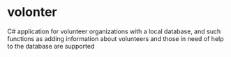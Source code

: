 # volonter
 C# application for volunteer organizations with a local database, and such functions as adding information about volunteers and those in need of help to the database are supported
